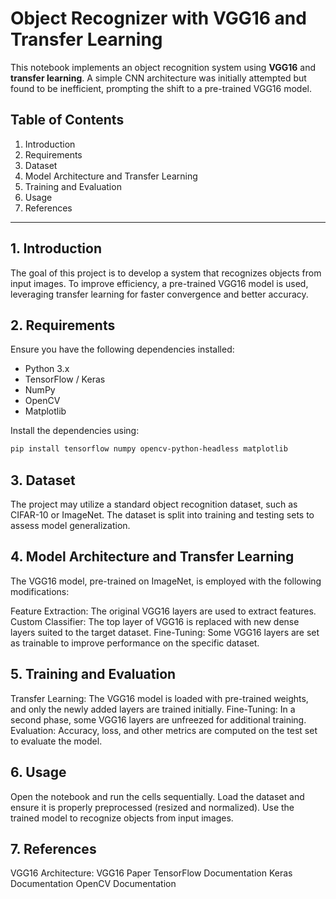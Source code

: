 # Object Recognizer with VGG16 and Transfer Learning

This notebook implements an object recognition system using **VGG16** and **transfer learning**. A simple CNN architecture was initially attempted but found to be inefficient, prompting the shift to a pre-trained VGG16 model.

## Table of Contents
1. Introduction
2. Requirements
3. Dataset
4. Model Architecture and Transfer Learning
5. Training and Evaluation
6. Usage
7. References

---

## 1. Introduction
The goal of this project is to develop a system that recognizes objects from input images. To improve efficiency, a pre-trained VGG16 model is used, leveraging transfer learning for faster convergence and better accuracy.

## 2. Requirements
Ensure you have the following dependencies installed:

- Python 3.x  
- TensorFlow / Keras  
- NumPy  
- OpenCV  
- Matplotlib  

Install the dependencies using:

```bash
pip install tensorflow numpy opencv-python-headless matplotlib
```

## 3. Dataset
The project may utilize a standard object recognition dataset, such as CIFAR-10 or ImageNet. The dataset is split into training and testing sets to assess model generalization.

## 4. Model Architecture and Transfer Learning
The VGG16 model, pre-trained on ImageNet, is employed with the following modifications:

Feature Extraction: The original VGG16 layers are used to extract features.
Custom Classifier: The top layer of VGG16 is replaced with new dense layers suited to the target dataset.
Fine-Tuning: Some VGG16 layers are set as trainable to improve performance on the specific dataset.

## 5. Training and Evaluation
Transfer Learning: The VGG16 model is loaded with pre-trained weights, and only the newly added layers are trained initially.
Fine-Tuning: In a second phase, some VGG16 layers are unfreezed for additional training.
Evaluation: Accuracy, loss, and other metrics are computed on the test set to evaluate the model.

## 6. Usage
Open the notebook and run the cells sequentially.
Load the dataset and ensure it is properly preprocessed (resized and normalized).
Use the trained model to recognize objects from input images.

## 7. References
VGG16 Architecture: VGG16 Paper
TensorFlow Documentation
Keras Documentation
OpenCV Documentation
